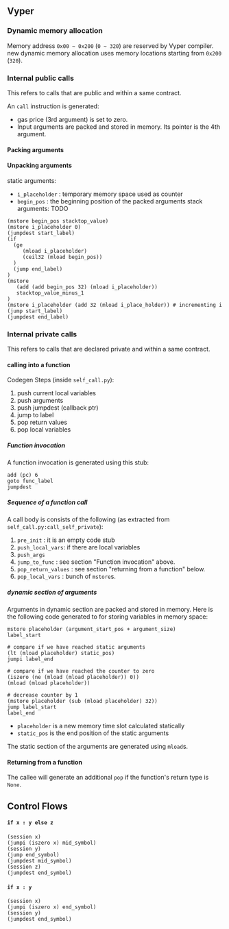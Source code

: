 ## Vyper

### Dynamic memory allocation
Memory address `0x00 ~ 0x200` (`0 ~ 320`) are reserved by Vyper compiler. new dynamic memory allocation uses memory locations starting from `0x200` (`320`).

### Internal public calls
This refers to calls that are public and within a same contract.

An `call` instruction is generated:
* gas price (3rd argument) is set to zero.
* Input arguments are packed and stored in memory. Its pointer is the 4th argument.

#### Packing arguments


#### Unpacking arguments
static arguments:
* `i_placeholder` : temporary memory space used as counter
* `begin_pos` : the beginning position of the packed arguments
stack arguments:
TODO
```
(mstore begin_pos stacktop_value)
(mstore i_placeholder 0)
(jumpdest start_label)
(if
  (ge
     (mload i_placeholder)
     (ceil32 (mload begin_pos))
  )
  (jump end_label)
)
(mstore
   (add (add begin_pos 32) (mload i_placeholder))
   stacktop_value_minus_1
)
(mstore i_placeholder (add 32 (mload i_place_holder)) # incrementing i
(jump start_label)
(jumpdest end_label)
```

### Internal private calls
This refers to calls that are declared private and within a same contract.
#### calling into a function
Codegen Steps (inside `self_call.py`):
1. push current local variables
2. push arguments
3. push jumpdest (callback ptr)
4. jump to label
5. pop return values
6. pop local variables

##### Function invocation
A function invocation is generated using this stub:
```
add (pc) 6
goto func_label
jumpdest
``` 

##### Sequence of a function call
A call body is consists of the following (as extracted from `self_call.py:call_self_private`):
1. `pre_init` : it is an empty code stub
2. `push_local_vars`: if there are local variables
3. `push_args`
4. `jump_to_func` : see section "Function invocation" above.
5. `pop_return_values` : see section "returning from a function" below.
6. `pop_local_vars` : bunch of `mstore`s.

##### dynamic section of arguments
Arguments in dynamic section are packed and stored in memory.
Here is the following code generated to for storing variables in memory space:
```
mstore placeholder (argument_start_pos + argument_size)
label_start

# compare if we have reached static arguments
(lt (mload placeholder) static_pos)
jumpi label_end

# compare if we have reached the counter to zero
(iszero (ne (mload (mload placeholder)) 0))
(mload (mload placeholder))

# decrease counter by 1
(mstore placeholder (sub (mload placeholder) 32)) 
jump label_start
label_end
```
* `placeholder` is a new memory time slot calculated statically
* `static_pos` is the end position of the static arguments
 
The static section of the arguments are generated using `mload`s.

#### Returning from a function
The callee will generate an additional `pop` if the function's return type is `None`.


## Control Flows
#### `if x : y else z`
```
(session x)
(jumpi (iszero x) mid_symbol)
(session y)
(jump end_symbol)
(jumpdest mid_symbol)
(session z)
(jumpdest end_symbol)
```

#### `if x : y`
```
(session x)
(jumpi (iszero x) end_symbol)
(session y)
(jumpdest end_symbol)